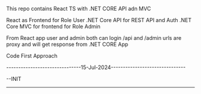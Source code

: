 This repo contains React TS with .NET CORE API adn MVC


React as Frontend for Role User
.NET Core API for REST API and Auth
.NET Core MVC for frontend for Role Admin 

From React app user and admin both can login 
/api and /admin urls are proxy and will get response from .NET CORE App

Code First Approach

-------------------------------15-Jul-2024-------------------------------

--INIT

-------------------------------------------------------------------------
